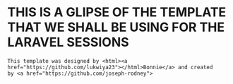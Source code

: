 # THIS IS A GLIPSE OF THE TEMPLATE THAT WE SHALL BE USING FOR THE LARAVEL SESSIONS

    This template was designed by <html><a href="https://github.com/lukwiya23"></html>Bonnie</a> and created
    by <a href="https://github.com/joseph-rodney">
